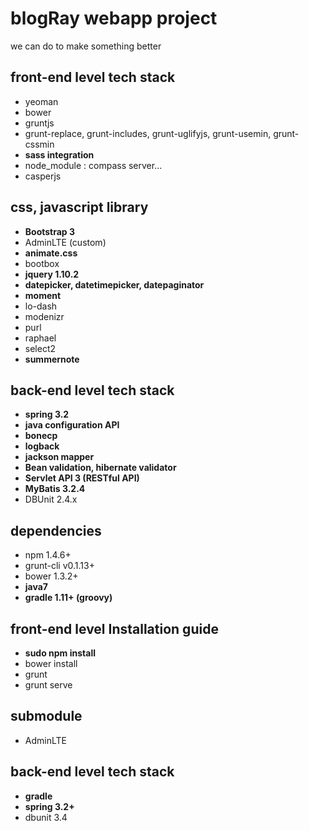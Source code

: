 # blogRay webapp project

we can do to make something better

## front-end level tech stack

- yeoman
- bower
- gruntjs
- grunt-replace, grunt-includes, grunt-uglifyjs, grunt-usemin, grunt-cssmin
- **sass integration**
- node_module : compass server...
- casperjs

## css, javascript library

- **Bootstrap 3**
- AdminLTE (custom)
- **animate.css**
- bootbox
- **jquery 1.10.2**
- **datepicker, datetimepicker, datepaginator**
- **moment**
- lo-dash
- modenizr
- purl
- raphael
- select2
- **summernote**

## back-end level tech stack

- **spring 3.2**
- **java configuration API**
- **bonecp**
- **logback**
- **jackson mapper**
- **Bean validation, hibernate validator**
- **Servlet API 3 (RESTful API)**
- **MyBatis 3.2.4**
- DBUnit 2.4.x

## dependencies

- npm 1.4.6+
- grunt-cli v0.1.13+
- bower 1.3.2+
- **java7**
- **gradle 1.11+ (groovy)**

## front-end level Installation guide

- **sudo npm install**
- bower install
- grunt
- grunt serve

## submodule

- AdminLTE

## back-end level tech stack

- **gradle**
- **spring 3.2+**
- dbunit 3.4
